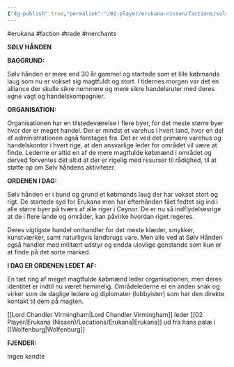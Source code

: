 ```yaml
---
{"dg-publish":true,"permalink":"/02-player/erukana-nissen/factions/solvhanden/"}
---
```


#erukana #faction #trade #merchants

**SØLV HÅNDEN**

**BAGGRUND:**

Sølv hånden er mere end 30 år gammel og startede som et lille købmands laug som nu er vokset sig magtfuldt og stort. I tidernes morgen var det en alliance der skulle sikre nemmere og mere sikre handelsruter med deres egne vagt og handelskompagnier.

**ORGANISATION:**

Organisationen har en tilstedeværelse i flere byer, for det meste større byer hvor der er meget handel. Der er mindst et varehus i hvert land, hvor en del af administrationen også foretages fra. Det er ved det primære varehus og handelskontor i hvert rige, at den ansvarlige leder for området vil være at finde. 
Lederne er altid en af de mere magtfulde købmænd i området og derved forventes det altid at der er rigelig med resurser til rådighed, til at støtte op om Sølv håndens aktiviteter.

**ORDENEN I DAG:**

Sølv hånden er i bund og grund et købmands laug der har vokset stort og rigt. De startede syd for Erukana men har efterhånden fået fedtet sig ind i alle større byer på tværs af alle riger i Ceynor. De er nu så indflydelsesrige at de i flere lande og områder, kan påvirke hvordan riget regeres. 

Deres vigtigste handel omhandler for det meste klæder, smykker, kunstværker, samt naturligvis landbrugs vare. Men alle ved at Sølv Hånden også handler med militært udstyr og endda ulovlige genstande som kun er at finde på det sorte marked.

**I DAG ER ORDENEN LEDET AF:**

En tæt ring af meget magtfulde købmænd leder organisationen, men deres identitet er indtil nu været hemmelig. Områdelederne er en anden snak og virker som de daglige ledere og diplomater (lobbyister) som har den direkte kontakt til dem på magten.

[[Lord Chandler Virmingham\|Lord Chandler Virmingham]] leder [[02 Player/Erukana (Nissen)/Locations/Erukana\|Erukana]] ud fra hans palæ i [[Wolfenburg\|Wolfenburg]]

**FJENDER:**

Ingen kendte
